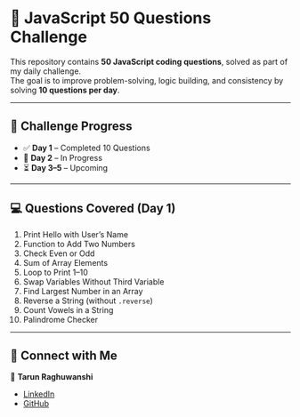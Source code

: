 # 🚀 JavaScript 50 Questions Challenge  

This repository contains **50 JavaScript coding questions**, solved as part of my daily challenge.  
The goal is to improve problem-solving, logic building, and consistency by solving **10 questions per day**.  

---

## 📌 Challenge Progress  

- ✅ **Day 1** – Completed 10 Questions  
- 🔄 **Day 2** – In Progress  
- ⏳ **Day 3–5** – Upcoming  

---

## 💻 Questions Covered (Day 1)  

1. Print Hello with User’s Name  
2. Function to Add Two Numbers  
3. Check Even or Odd  
4. Sum of Array Elements  
5. Loop to Print 1–10  
6. Swap Variables Without Third Variable  
7. Find Largest Number in an Array  
8. Reverse a String (without `.reverse`)  
9. Count Vowels in a String  
10. Palindrome Checker  

---

## 🔗 Connect with Me  

👤 **Tarun Raghuwanshi**  
- [LinkedIn](https://www.linkedin.com/in/tarun-raghuwanshi/)  
- [GitHub](https://github.com/Tarun7791)  
